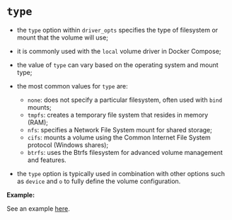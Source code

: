 # `type`

- the `type` option within `driver_opts` specifies the type of filesystem or mount that the volume will use;
- it is commonly used with the `local` volume driver in Docker Compose;
- the value of `type` can vary based on the operating system and mount type;


- the most common values for `type` are:
    - `none`: does not specify a particular filesystem, often used with `bind` mounts;
    - `tmpfs`: creates a temporary file system that resides in memory (RAM);
    - `nfs`: specifies a Network File System mount for shared storage;
    - `cifs`: mounts a volume using the Common Internet File System protocol (Windows shares);
    - `btrfs`: uses the Btrfs filesystem for advanced volume management and features.
- the `type` option is typically used in combination with other options such as `device` and `o` to fully define the volume configuration.

**Example:**

See an example [here](../../../driver/type/local/with-nfs/with_nfs.md).

